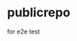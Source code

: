 # publicrepo
for e2e test









































































































































































































































































































































































































































































































































































































































































































































































































































































































































































































































































































































































































































































































































































































































































































































































































































































































































































































































































































































































































































































































































































































































































































































































































































































































































































































































































































































































































